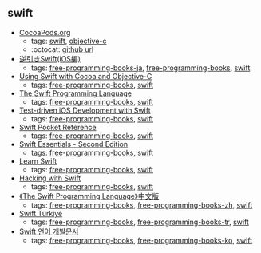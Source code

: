swift 
---
* [CocoaPods.org](https://cocoapods.org/)
    * tags: [swift](../tags/swift.md), [objective-c](../tags/objective-c.md)
    * :octocat: [github url](https://github.com/CocoaPods/CocoaPods)
* [逆引きSwift(iOS編)](https://sites.google.com/a/gclue.jp/swift-docs/)
    * tags: [free-programming-books-ja](../tags/free-programming-books-ja.md), [free-programming-books](../tags/free-programming-books.md), [swift](../tags/swift.md)
* [Using Swift with Cocoa and Objective-C](https://developer.apple.com/library/content//documentation/Swift/Conceptual/BuildingCocoaApps/index.html)
    * tags: [free-programming-books](../tags/free-programming-books.md), [swift](../tags/swift.md)
* [The Swift Programming Language](https://developer.apple.com/library/prerelease/ios/documentation/Swift/Conceptual/Swift_Programming_Language/index.html)
    * tags: [free-programming-books](../tags/free-programming-books.md), [swift](../tags/swift.md)
* [Test-driven iOS Development with Swift](https://www.packtpub.com/packt/free-ebook/TDD-Swift)
    * tags: [free-programming-books](../tags/free-programming-books.md), [swift](../tags/swift.md)
* [Swift Pocket Reference](http://www.oreilly.com/programming/free/swift-pocket-reference.csp)
    * tags: [free-programming-books](../tags/free-programming-books.md), [swift](../tags/swift.md)
* [Swift Essentials - Second Edition](https://www.packtpub.com/packt/free-ebook/swift-essentials)
    * tags: [free-programming-books](../tags/free-programming-books.md), [swift](../tags/swift.md)
* [Learn Swift](http://books.aidanf.net/learn-swift)
    * tags: [free-programming-books](../tags/free-programming-books.md), [swift](../tags/swift.md)
* [Hacking with Swift](https://www.hackingwithswift.com)
    * tags: [free-programming-books](../tags/free-programming-books.md), [swift](../tags/swift.md)
* [《The Swift Programming Language》中文版](https://www.gitbook.com/book/numbbbbb/-the-swift-programming-language-/details)
    * tags: [free-programming-books](../tags/free-programming-books.md), [free-programming-books-zh](../tags/free-programming-books-zh.md), [swift](../tags/swift.md)
* [Swift Türkiye](http://www.swiftturkiye.org)
    * tags: [free-programming-books](../tags/free-programming-books.md), [free-programming-books-tr](../tags/free-programming-books-tr.md), [swift](../tags/swift.md)
* [Swift 언어 개발문서](http://swift.leantra.kr)
    * tags: [free-programming-books](../tags/free-programming-books.md), [free-programming-books-ko](../tags/free-programming-books-ko.md), [swift](../tags/swift.md)
